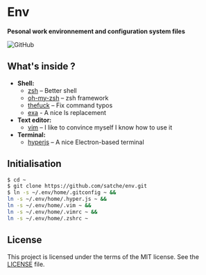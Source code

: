 # Env

**Pesonal work environnement and configuration system files**

![GitHub](https://img.shields.io/github/license/satche/env)

## What's inside ?

- **Shell:**
  - [zsh](https://zsh.sourceforge.io/) – Better shell
  - [oh-my-zsh](https://ohmyz.sh/) – zsh framework
  - [thefuck](https://github.com/nvbn/thefuck) – Fix command typos
  - [exa](https://github.com/ogham/exa) - A nice ls replacement
- **Text editor:**
  - [vim](https://www.vim.org/) – I like to convince myself I know how to use it
- **Terminal:**
  - [hyperjs](https://hyper.is/) – A nice Electron-based terminal

## Initialisation

```bash
$ cd ~
$ git clone https://github.com/satche/env.git
$ ln -s ~/.env/home/.gitconfig ~ &&
ln -s ~/.env/home/.hyper.js ~ &&
ln -s ~/.env/home/.vim ~ &&
ln -s ~/.env/home/.vimrc ~ &&
ln -s ~/.env/home/.zshrc ~
```

## License

This project is licensed under the terms of the MIT license. See the [LICENSE](LICENSE) file.
